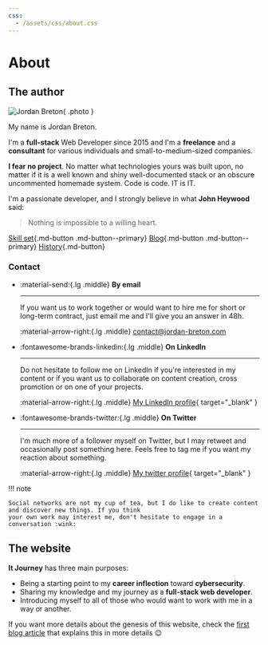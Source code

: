 ```yaml
---
css:
  - /assets/css/about.css
---
```


# About

## The author

<div class="presentation" markdown>

![Jordan Breton](/assets/images/jordan.jpg){ .photo }

<div class="content" markdown>
My name is Jordan Breton.

I'm a **full-stack** Web Developer since 2015 and I'm a **freelance** and a **consultant** for various individuals and small-to-medium-sized companies.

**I fear no project**. No matter what technologies yours was built upon, no matter if it is a well known and shiny well-documented stack or an obscure uncommented homemade
system. Code is code. IT is IT.

I'm a passionate developer, and I strongly believe in what **John Heywood** said: 

> Nothing is impossible to a willing heart.

</div>
</div>

<div class="buttons" markdown>

[Skill set](/about/skill-set){.md-button .md-button--primary}
[Blog](/blog){.md-button .md-button--primary}
[History](/about/history){.md-button} 

</div>

### Contact

<div class="grid cards" markdown>

-    :material-send:{.lg .middle} **By email**

     ---

     If you want us to work together or would want to hire me for short or long-term contract, 
     just email me and I'll give you an answer in 48h.

     :material-arrow-right:{.lg .middle} [contact@jordan-breton.com](mailto:contact@jordan-breton.com)

-    :fontawesome-brands-linkedin:{.lg .middle} **On LinkedIn**

     ---

     Do not hesitate to follow me on LinkedIn if you're interested in my content or if you want us to
     collaborate on content creation, cross promotion or on one of your projects.

     :material-arrow-right:{.lg .middle} [My LinkedIn profile](https://www.linkedin.com/in/jordan-breton-281088267/){ target="_blank" }
   
-    :fontawesome-brands-twitter:{.lg .middle} **On Twitter**

     ---

     I'm much more of a follower myself on Twitter, but I may retweet and occasionally post something here.
     Feels free to tag me if you want my reaction about something.

     :material-arrow-right:{.lg .middle} [My twitter profile](https://twitter.com/JordanBretonIT){ target="_blank" }

</div>

!!! note

    Social networks are not my cup of tea, but I do like to create content and discover new things. If you think
    your own work may interest me, don't hesitate to engage in a conversation :wink:

## The website

**It Journey** has three main purposes:

- Being a starting point to my **career inflection** toward **cybersecurity**.
- Sharing my knowledge and my journey as a **full-stack web developer**.
- Introducing myself to all of those who would want to work with me in a way or another.

If you want more details about the genesis of this website, check the [first blog article](/blog/2023/02/21/hello-world) that explains this in more details :wink: